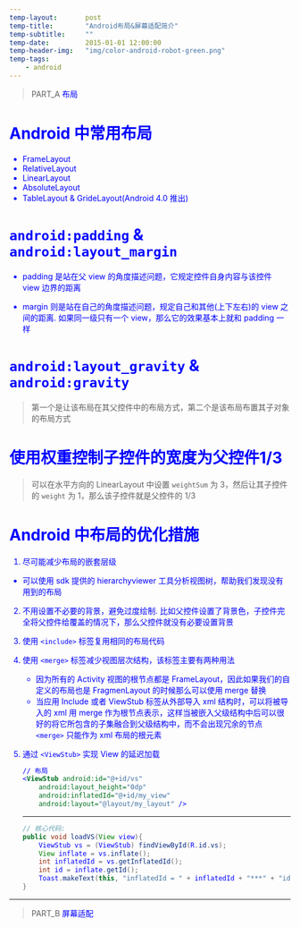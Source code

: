 ```yaml
---
temp-layout:       post
temp-title:        "Android布局&屏幕适配简介"
temp-subtitle:     ""
temp-date:         2015-01-01 12:00:00
temp-header-img:   "img/color-android-robot-green.png"
temp-tags:
    - android
---
```


> PART_A <font color=blue>布局
# Android 中常用布局

- FrameLayout
- RelativeLayout
- LinearLayout
- AbsoluteLayout
- TableLayout & GrideLayout(Android 4.0 推出)
 
# `android:padding` & `android:layout_margin`

- padding 是站在父 view 的角度描述问题，它规定控件自身内容与该控件 view 边界的距离

- margin 则是站在自己的角度描述问题，规定自己和其他(上下左右)的 view 之间的距离. 如果同一级只有一个 view，那么它的效果基本上就和 padding 一样

# `android:layout_gravity` & `android:gravity`

> 第一个是让该布局在其父控件中的布局方式，第二个是该布局布置其子对象的布局方式

# 使用权重控制子控件的宽度为父控件1/3

> 可以在水平方向的 LinearLayout 中设置 `weightSum` 为 3，然后让其子控件的 `weight` 为 1，那么该子控件就是父控件的 1/3

# Android 中布局的优化措施

1. 尽可能减少布局的嵌套层级
- 可以使用 sdk 提供的 hierarchyviewer 工具分析视图树，帮助我们发现没有用到的布局

2. 不用设置不必要的背景，避免过度绘制. 比如父控件设置了背景色，子控件完全将父控件给覆盖的情况下，那么父控件就没有必要设置背景

3. 使用 `<include>` 标签复用相同的布局代码 

4. 使用 `<merge>` 标签减少视图层次结构，该标签主要有两种用法

	- 因为所有的 Activity 视图的根节点都是 FrameLayout，因此如果我们的自定义的布局也是 FragmenLayout 的时候那么可以使用 merge 替换
	- 当应用 Include 或者 ViewStub 标签从外部导入 xml 结构时，可以将被导入的 xml 用 merge 作为根节点表示，这样当被嵌入父级结构中后可以很好的将它所包含的子集融合到父级结构中，而不会出现冗余的节点
	`<merge>` 只能作为 xml 布局的根元素

 5. 通过 `<ViewStub>` 实现 View 的延迟加载
	```xml
	// 布局
	<ViewStub android:id="@+id/vs" 
		android:layout_height="0dp" 
		android:inflatedId="@+id/my_view" 
		android:layout="@layout/my_layout" />
	```
	
	---
	
	```java
	// 核心代码:
	public void loadVS(View view){
		ViewStub vs = (ViewStub) findViewById(R.id.vs);
		View inflate = vs.inflate();
		int inflatedId = vs.getInflatedId();
		int id = inflate.getId();
		Toast.makeText(this, "inflatedId = " + inflatedId + "***" + "id = " + id, Toast.LENGTH_SHORT).show(); 
	}
	```

---

> PART_B <font color=blue>屏幕适配

